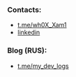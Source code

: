 ### Contacts:
- [t.me/wh0X_Xam1](https://t.me/wh0X_Xam1)
- [linkedin](https://www.linkedin.com/in/vladislav-henkel-8b1896218/)

### Blog (RUS):
- [t.me/my_dev_logs](https://t.me/my_dev_logs)



<!--
**henkel-v/henkel-v** is a ✨ _special_ ✨ repository because its `README.md` (this file) appears on your GitHub profile.

Here are some ideas to get you started:

- 🔭 I’m currently working on ...
- 🌱 I’m currently learning ...
- 👯 I’m looking to collaborate on ...
- 🤔 I’m looking for help with ...
- 💬 Ask me about ...
- 📫 How to reach me: ...
- 😄 Pronouns: ...
- ⚡ Fun fact: ...
-->
